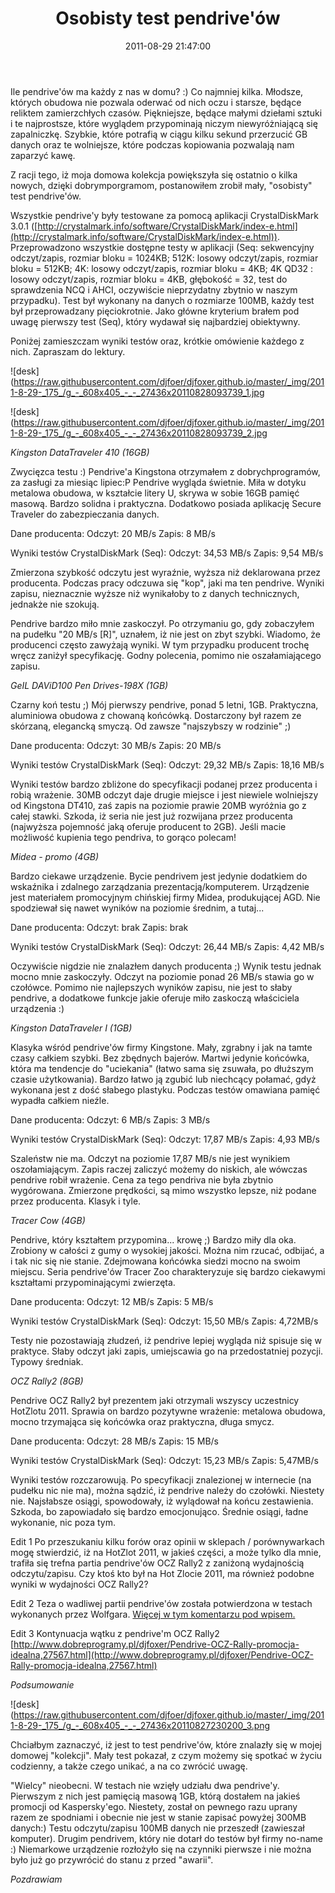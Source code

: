 ﻿---
layout:     post
title:      Osobisty test pendrive&#39;ów
date:       2011-08-29 21:47:00
summary:    Ile pendrive&#39;ów ma każdy z nas w domu? :) Co najmniej kilka. Młodsze, których obudowa nie pozwala oderwać od nich oczu i starsze, będące reliktem zamierzchłych czasów. Piękniejsze, będące małymi dziełami sztuki i te najprostsze, które wyglądem przypominają niczym niewyróżniającą się zapalniczkę....
categories: sprzęt porady inne
---



Ile pendrive&#39;ów ma każdy z nas w domu? :) Co najmniej kilka. Młodsze, których obudowa nie pozwala oderwać od nich oczu i starsze, będące reliktem zamierzchłych czasów. Piękniejsze, będące małymi dziełami sztuki i te najprostsze, które wyglądem przypominają niczym niewyróżniającą się zapalniczkę. Szybkie, które potrafią w ciągu kilku sekund przerzucić GB danych oraz te wolniejsze, które podczas kopiowania pozwalają nam zaparzyć kawę.

Z racji tego, iż moja domowa kolekcja powiększyła się ostatnio o kilka nowych, dzięki dobrymporgramom, postanowiłem zrobił mały, &quot;osobisty&quot; test pendrive&#39;ów.

Wszystkie pendrive&#39;y były testowane za pomocą aplikacji CrystalDiskMark 3.0.1 ([http://crystalmark.info/software/CrystalDiskMark/index-e.html](http://crystalmark.info/software/CrystalDiskMark/index-e.html)). Przeprowadzono wszystkie dostępne testy w aplikacji (Seq: sekwencyjny odczyt/zapis, rozmiar bloku = 1024KB; 512K: losowy odczyt/zapis, rozmiar bloku = 512KB; 4K: losowy odczyt/zapis, rozmiar bloku = 4KB; 4K QD32 : losowy odczyt/zapis, rozmiar bloku = 4KB, głębokość = 32, test do sprawdzenia NCQ i AHCI, oczywiście nieprzydatny zbytnio w naszym przypadku). Test był wykonany na danych o rozmiarze 100MB, każdy test był przeprowadzany pięciokrotnie. Jako główne kryterium brałem pod uwagę pierwszy test (Seq), który wydawał się najbardziej obiektywny.

Poniżej zamieszczam wyniki testów oraz, krótkie omówienie każdego z nich. Zapraszam do lektury.



![desk](https://raw.githubusercontent.com/djfoer/djfoxer.github.io/master/_img/2011-8-29-_175_/g_-_608x405_-_-_27436x20110828093739_1.jpg



![desk](https://raw.githubusercontent.com/djfoer/djfoxer.github.io/master/_img/2011-8-29-_175_/g_-_608x405_-_-_27436x20110828093739_2.jpg



 *Kingston DataTraveler 410 (16GB)* 

Zwycięzca testu :) Pendrive&#39;a Kingstona otrzymałem z dobrychprogramów, za zasługi za miesiąc lipiec:P Pendrive wygląda świetnie. Miła w dotyku metalowa obudowa, w kształcie litery U, skrywa w sobie 16GB pamięć masową. Bardzo solidna i praktyczna. Dodatkowo posiada aplikację Secure Traveler do zabezpieczania danych.

Dane producenta:
Odczyt: 20 MB/s
Zapis: 8 MB/s

Wyniki testów CrystalDiskMark (Seq):
Odczyt: 34,53 MB/s
Zapis: 9,54 MB/s

Zmierzona szybkość odczytu jest wyraźnie, wyższa niż deklarowana przez producenta. Podczas pracy odczuwa się &quot;kop&quot;, jaki ma ten pendrive. Wyniki zapisu, nieznacznie wyższe niż wynikałoby to z danych technicznych, jednakże nie szokują.

Pendrive bardzo miło mnie zaskoczył. Po otrzymaniu go, gdy zobaczyłem na pudełku &quot;20 MB/s [R]&quot;, uznałem, iż nie jest on zbyt szybki. Wiadomo, że producenci często zawyżają wyniki. W tym przypadku producent trochę wręcz zaniżył specyfikację. Godny polecenia, pomimo nie oszałamiającego zapisu.


 *GeIL DAViD100 Pen Drives-198X (1GB)* 

Czarny koń testu ;) Mój pierwszy pendrive, ponad 5 letni, 1GB. Praktyczna, aluminiowa obudowa z chowaną końcówką. Dostarczony był razem ze skórzaną, elegancką smyczą. Od zawsze &quot;najszybszy w rodzinie&quot; ;)

Dane producenta:
Odczyt: 30 MB/s
Zapis: 20 MB/s

Wyniki testów CrystalDiskMark (Seq):
Odczyt: 29,32 MB/s
Zapis: 18,16 MB/s

Wyniki testów bardzo zbliżone do specyfikacji podanej przez producenta i robią wrażenie. 30MB odczyt daje drugie miejsce i jest niewiele wolniejszy od Kingstona DT410, zaś zapis na poziomie prawie 20MB wyróżnia go z całej stawki. Szkoda, iż seria nie jest już rozwijana przez producenta (najwyższa pojemność jaką oferuje producent to 2GB). Jeśli macie możliwość kupienia tego pendriva, to gorąco polecam!

 *Midea - promo (4GB)* 

Bardzo ciekawe urządzenie. Bycie pendrivem jest jedynie dodatkiem do wskaźnika i zdalnego zarządzania prezentacją/komputerem. Urządzenie jest materiałem promocyjnym chińskiej firmy Midea, produkującej AGD. Nie spodziewał się nawet wyników na poziomie średnim, a tutaj...

Dane producenta:
Odczyt: brak
Zapis: brak

Wyniki testów CrystalDiskMark (Seq):
Odczyt: 26,44 MB/s
Zapis: 4,42 MB/s

Oczywiście nigdzie nie znalazłem danych producenta ;) Wynik testu jednak mocno mnie zaskoczyły. Odczyt na poziomie ponad 26 MB/s stawia go w czołówce. Pomimo nie najlepszych wyników zapisu, nie jest to słaby pendrive, a dodatkowe funkcje jakie oferuje miło zaskoczą właściciela urządzenia :)

 *Kingston DataTraveler I (1GB)* 

Klasyka wśród pendrive&#39;ów firmy Kingstone. Mały, zgrabny i jak na tamte czasy całkiem szybki. Bez zbędnych bajerów. Martwi jedynie końcówka, która ma tendencje do &quot;uciekania&quot; (łatwo sama się zsuwała, po dłuższym czasie użytkowania). Bardzo łatwo ją zgubić lub niechcący połamać, gdyż wykonana jest z dość słabego plastyku. Podczas testów omawiana pamięć wypadła całkiem nieźle.

Dane producenta:
Odczyt: 6 MB/s
Zapis: 3 MB/s

Wyniki testów CrystalDiskMark (Seq):
Odczyt: 17,87 MB/s
Zapis: 4,93 MB/s

Szaleństw nie ma. Odczyt na poziomie 17,87 MB/s nie jest wynikiem oszołamiającym. Zapis raczej zaliczyć możemy do niskich, ale wówczas pendrive robił wrażenie. Cena za tego pendriva nie była zbytnio wygórowana. Zmierzone prędkości, są mimo wszystko lepsze, niż podane przez producenta. Klasyk i tyle. 

 *Tracer Cow (4GB)* 

Pendrive, który kształtem przypomina... krowę ;) Bardzo miły dla oka. Zrobiony w całości z gumy o wysokiej jakości. Można nim rzucać, odbijać, a i tak nic się nie stanie. Zdejmowana końcówka siedzi mocno na swoim miejscu. Seria pendrive&#39;ów Tracer Zoo charakteryzuje się bardzo ciekawymi kształtami przypominającymi zwierzęta.

Dane producenta:
Odczyt: 12 MB/s
Zapis: 5 MB/s

Wyniki testów CrystalDiskMark (Seq):
Odczyt: 15,50 MB/s
Zapis: 4,72MB/s

Testy nie pozostawiają złudzeń, iż pendrive lepiej wygląda niż spisuje się w praktyce. Słaby odczyt jaki zapis, umiejscawia go na przedostatniej pozycji. Typowy średniak.

 *OCZ Rally2 (8GB)* 

Pendrive OCZ Rally2 był prezentem jaki otrzymali wszyscy uczestnicy HotZlotu 2011. Sprawia on bardzo pozytywne wrażenie: metalowa obudowa, mocno trzymająca się końcówka oraz praktyczna, długa smycz.

Dane producenta:
Odczyt: 28 MB/s
Zapis: 15 MB/s

Wyniki testów CrystalDiskMark (Seq):
Odczyt: 15,23 MB/s
Zapis: 5,47MB/s

Wyniki testów rozczarowują. Po specyfikacji znalezionej w internecie (na pudełku nic nie ma), można sądzić, iż pendrive należy do czołówki. Niestety nie. Najsłabsze osiągi, spowodowały, iż wylądował na końcu zestawienia. Szkoda, bo zapowiadało się bardzo emocjonująco. Średnie osiągi, ładne wykonanie, nic poza tym.

Edit 1
Po przeszukaniu kilku forów oraz opinii w sklepach / porównywarkach mogę stwierdzić, iż na HotZlot 2011, w jakieś części, a może tylko dla mnie, trafiła się trefna partia pendrive&#39;ów OCZ Rally2 z zaniżoną wydajnością odczytu/zapisu. Czy ktoś kto był na Hot Zlocie 2011, ma również podobne wyniki w wydajności OCZ Rally2? 

Edit 2
Teza o wadliwej partii pendrive&#39;ów została potwierdzona w testach wykonanych przez Wolfgara. [Więcej w tym komentarzu pod wpisem.](http://www.dobreprogramy.pl/djfoxer/Osobisty-test-pendriveow,27436.html#komentarz_847685)

Edit 3
Kontynuacja wątku z pendrive&#39;m OCZ Rally2 [http://www.dobreprogramy.pl/djfoxer/Pendrive-OCZ-Rally-promocja-idealna,27567.html](http://www.dobreprogramy.pl/djfoxer/Pendrive-OCZ-Rally-promocja-idealna,27567.html)

 *Podsumowanie* 



![desk](https://raw.githubusercontent.com/djfoer/djfoxer.github.io/master/_img/2011-8-29-_175_/g_-_608x405_-_-_27436x20110827230200_3.png



Chciałbym zaznaczyć, iż jest to test pendrive&#39;ów, które znalazły się w mojej domowej &quot;kolekcji&quot;. Mały test pokazał, z czym możemy się spotkać w życiu codzienny, a także czego unikać, a na co zwrócić uwagę.

&quot;Wielcy&quot; nieobecni.
W testach nie wzięły udziału dwa pendrive&#39;y. Pierwszym z nich jest pamięcią masową 1GB, którą dostałem na jakieś promocji od Kaspersky&#39;ego. Niestety, został on pewnego razu uprany razem ze spodniami i obecnie nie jest w stanie zapisać powyżej 300MB danych:) Testu odczytu/zapisu 100MB danych nie przeszedł (zawieszał komputer). Drugim pendrivem, który nie dotarł do testów był firmy no-name :) Niemarkowe urządzenie rozłożyło się na czynniki pierwsze i nie można było już go przywrócić do stanu z przed &quot;awarii&quot;.


 *Pozdrawiam* 
